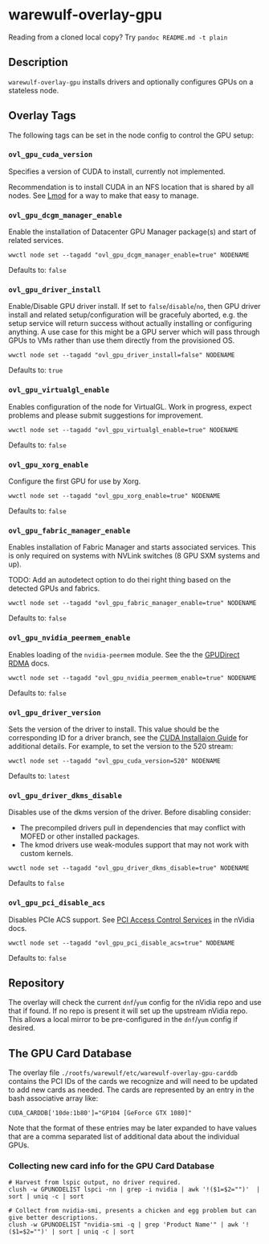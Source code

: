# warewulf-overlay-gpu

Reading from a cloned local copy? Try `pandoc README.md -t plain`

## Description

`warewulf-overlay-gpu` installs drivers and optionally configures GPUs on a stateless node.

## Overlay Tags

The following tags can be set in the node config to control the GPU setup:
### `ovl_gpu_cuda_version`

Specifies a version of CUDA to install, currently not implemented.

Recommendation is to install CUDA in an NFS location that is shared by all
nodes. See [Lmod](https://lmod.readthedocs.io/en/latest/) for a way to make
that easy to manage.

### `ovl_gpu_dcgm_manager_enable`

Enable the installation of Datacenter GPU Manager package(s) and start of
related services.

```
wwctl node set --tagadd "ovl_gpu_dcgm_manager_enable=true" NODENAME
```

Defaults to: `false`

### `ovl_gpu_driver_install`

Enable/Disable GPU driver install. If set to `false`/`disable`/`no`, then GPU
driver install and related setup/configuration will be gracefuly aborted, e.g.
the setup service will return success without actually installing or
configuring anything. A use case for this might be a GPU server which will pass
through GPUs to VMs rather than use them directly from the provisioned OS.

```
wwctl node set --tagadd "ovl_gpu_driver_install=false" NODENAME
```

Defaults to: `true`

### `ovl_gpu_virtualgl_enable`

Enables configuration of the node for VirtualGL. Work in progress, expect
problems and please submit suggestions for improvement.

```
wwctl node set --tagadd "ovl_gpu_virtualgl_enable=true" NODENAME
```

Defaults to: `false`

### `ovl_gpu_xorg_enable`

Configure the first GPU for use by Xorg.

```
wwctl node set --tagadd "ovl_gpu_xorg_enable=true" NODENAME
```

Defaults to: `false`

### `ovl_gpu_fabric_manager_enable`

Enables installation of Fabric Manager and starts associated services. This is
only required on systems with NVLink switches (8 GPU SXM systems and up).

TODO: Add an autodetect option to do thei right thing based on the detected
GPUs and fabrics.

```
wwctl node set --tagadd "ovl_gpu_fabric_manager_enable=true" NODENAME
```

Defaults to: `false`

### `ovl_gpu_nvidia_peermem_enable`

Enables loading of the `nvidia-peermem` module. See the the [GPUDirect
RDMA](https://docs.nvidia.com/cuda/gpudirect-rdma/index.html#nvidia-peermem)
docs.

```
wwctl node set --tagadd "ovl_gpu_nvidia_peermem_enable=true" NODENAME
```

Defaults to: `false`

### `ovl_gpu_driver_version`

Sets the version of the driver to install. This value should be the
corresponding ID for a driver branch, see the [CUDA Installaion
Guide](https://docs.nvidia.com/cuda/cuda-installation-guide-linux/index.html#precompiled-streams-support-matrix)
for additional details.  For example, to set the version to the 520 stream:

```
wwctl node set --tagadd "ovl_gpu_cuda_version=520" NODENAME
```

Defaults to: `latest`

### `ovl_gpu_driver_dkms_disable`

Disables use of the dkms version of the driver. Before disabling consider:

* The precompiled drivers pull in dependencies that may conflict with MOFED or other installed packages.
* The kmod drivers use weak-modules support that may not work with custom kernels.

```
wwctl node set --tagadd "ovl_gpu_driver_dkms_disable=true" NODENAME
```

Defaults to `false`

### `ovl_gpu_pci_disable_acs`

Disables PCIe ACS support. See [PCI Access Control Services](https://docs.nvidia.com/deeplearning/nccl/user-guide/docs/troubleshooting.html#pci-access-control-services-acs) in the nVidia docs.

```
wwctl node set --tagadd "ovl_gpu_pci_disable_acs=true" NODENAME
```

Defaults to: `false`

## Repository

The overlay will check the current `dnf`/`yum` config for the nVidia repo and use that
if found. If no repo is present it will set up the upstream nVidia repo. This
allows a local mirror to be pre-configured in the `dnf`/`yum` config if desired.

## The GPU Card Database

The overlay file `./rootfs/warewulf/etc/warewulf-overlay-gpu-carddb` contains
the PCI IDs of the cards we recognize and will need to be updated to add new
cards as needed. The cards are represented by an entry in the bash associative array like:

```
CUDA_CARDDB['10de:1b80']="GP104 [GeForce GTX 1080]"
```
Note that the format of these entries may be later expanded to have values that
are a comma separated list of additional data about the individual GPUs.

### Collecting new card info for the GPU Card Database

```
# Harvest from lspic output, no driver required.
clush -w GPUNODELIST lspci -nn | grep -i nvidia | awk '!($1=$2="")'  | sort | uniq -c | sort

# Collect from nvidia-smi, presents a chicken and egg problem but can give better descriptions.
clush -w GPUNODELIST "nvidia-smi -q | grep 'Product Name'" | awk '!($1=$2="")' | sort | uniq -c | sort
```

